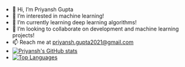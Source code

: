- 👋 Hi, I’m Priyansh Gupta 
- 👀 I’m interested in machine learning!
- 🌱 I’m currently learning deep learning algorithms!
- 💞️ I’m looking to collaborate on development and machine learning projects!
- 📫 Reach me at priyansh.gupta2021@gmail.com
- [![Priyansh's GitHub stats](https://github-readme-stats.vercel.app/api?username=priyansh2003)](https://github.com/priyansh2003/github-readme-stats)
- [![Top Languages](https://github-readme-stats.vercel.app/api/top-langs/?username=priyansh2003)](https://github.com/priyansh2003/github-readme-stats)

<!---
priyansh2003/priyansh2003 is a ✨ special ✨ repository because its `README.md` (this file) appears on your GitHub profile.
You can click the Preview link to take a look at your changes.
--->
